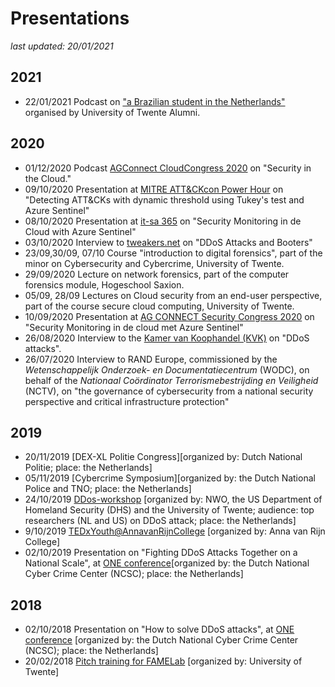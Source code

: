 # Presentations
*last updated: 20/01/2021*

## 2021
<!--- */09-10-11/2021 Course/Minor on Cybersecurity & Cybercrime, part Introduction to Digital Forensics for Cybercrimes, University of Twente -->
<!--- */09-10-11/2021 Course Secure Cloud Computing, part "the end-user perspective", University of Twente -->
<!--- 28/04/2021 Lecture on the "the future of cyber security", guest lecture to the honours programme, University of twente -->
- 22/01/2021 Podcast on ["a Brazilian student in the Netherlands"](https://soundcloud.com/university-of-twente/i-am-a-pro-cyber-security) organised by University of Twente Alumni.

## 2020
- 01/12/2020 Podcast [AGConnect CloudCongress 2020](https://soundcloud.com/user-236466459/podcast-cloudcongres-northwave?tid=TIDP503960X27ED0BEBC3CB48A1956E0CF93BC86C4DYI5&utm_campaign=AGC_cloudcongres&utm_medium=email&utm_source=SMG&utm_content=92_EM1%20Deelnemers%20Cloud%20Congres%202020) on "Security in the Cloud."
- 09/10/2020 Presentation at [MITRE ATT&CKcon Power Hour](https://www.youtube.com/watch?v=elZ7RST51zs) on "Detecting ATT&CKs with dynamic threshold using Tukey's test and Azure Sentinel"
- 08/10/2020 Presentation at [it-sa 365](https://www.itsa365.de/ActionArea/NorthwaveS247SocPoweredByMicrosoftAzureSentinel) on "Security Monitoring in de Cloud with Azure Sentinel"
- 03/10/2020 Interview to [tweakers.net](https://tweakers.net/reviews/8216/4/de-destructiviteit-van-ddos-aanvallen-mirai-en-andere-botnets.html) on "DDoS Attacks and Booters"
- 23/09,30/09, 07/10 Course "introduction to digital forensics", part of the minor on Cybersecurity and Cybercrime, University of Twente.
- 29/09/2020 Lecture on network forensics, part of the computer forensics module, Hogeschool Saxion.
- 05/09, 28/09 Lectures on Cloud security from an end-user perspective, part of the course secure cloud computing, University of Twente.
- 10/09/2020 Presentation at [AG CONNECT Security Congress 2020](https://securitycongres.nl/team/jair-santanna/) on "Security Monitoring in de cloud met Azure Sentinel"
- 26/08/2020 Interview to the [Kamer van Koophandel (KVK)](https://www.kvk.nl/advies-en-informatie/fraude/help-een-ddos-aanval-wat-nu/) on "DDoS attacks".
- 26/07/2020 Interview to RAND Europe, commissioned by the *Wetenschappelijk Onderzoek- en Documentatiecentrum* (WODC), on behalf of the *Nationaal Coördinator Terrorismebestrijding en Veiligheid* (NCTV), on "the governance of cybersecurity from a national security perspective and critical infrastructure protection"


## 2019
- 20/11/2019 [DEX-XL Politie Congress][organized by: Dutch National Politie; place: the Netherlands]
- 05/11/2019 [Cybercrime Symposium][organized by: the Dutch National Police and TNO; place: the Netherlands]
- 24/10/2019 [DDos-workshop](https://www.dcypher.nl/en/international-collaboration-against-ddos-attacks) [organized by: NWO, the US Department of Homeland Security (DHS) and the University of Twente; audience: top researchers (NL and US) on DDoS attack; place: the Netherlands]
- 9/10/2019 [TEDxYouth@AnnavanRijnCollege](https://www.ted.com/tedx/events/32888) [organized by: Anna van Rijn College]
- 02/10/2019 Presentation on "Fighting DDoS Attacks Together on a National Scale", at [ONE conference](https://one-conference.nl/schedule-2019/day-2/parallel-tracks/the-anti-ddos-coalition-how-a-one-of-a-kind-cooperation-is-making-a-point-in-fighting-ddos-attacks-in-the-netherlands-and-beyond)[organized by: the Dutch National Cyber Crime Center (NCSC); place: the Netherlands]

## 2018
- 02/10/2018 Presentation on "How to solve DDoS attacks", at [ONE conference](https://one-conference.nl/schedule-2018/day2/parallel-tracks/professionalizing-incident-respone-network-defense-ethics-standards-and-self-governance-1-1) [organized by: the Dutch National Cyber Crime Center (NCSC); place: the Netherlands]
- 20/02/2018 [Pitch training for FAMELab](https://vimeo.com/318470345/c27cb73d6a) [organized by: University of Twente]


